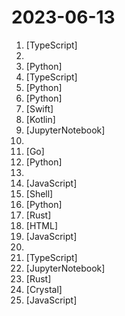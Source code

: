 # 2023-06-13

1. [](https://github.comundefined "Providing a free OpenAI GPT-4 API ! This is a replication project for the typescript version of xtekky/gpt4free") [TypeScript]
2. [](https://github.comundefined "Intel One Mono font repository") 
3. [](https://github.comundefined "Audiocraft is a library for audio processing and generation with deep learning. It features the state-of-the-art EnCodec audio compressor / tokenizer, along with MusicGen, a simple and controllable music generation LM with textual and melodic conditioning.") [Python]
4. [](https://github.comundefined "🎨 一键拥有你自己的 ChatGPT+Midjourney 网页服务 | Own your own ChatGPT+Midjourney web service with one click") [TypeScript]
5. [](https://github.comundefined "🦦 Otter, a multi-modal model based on OpenFlamingo (open-sourced version of DeepMind's Flamingo), trained on MIMIC-IT and showcasing improved instruction-following and in-context learning ability.") [Python]
6. [](https://github.comundefined "A collective list of free APIs") [Python]
7. [](https://github.comundefined "") [Swift]
8. [](https://github.comundefined "A native android app for Lemmy") [Kotlin]
9. [](https://github.comundefined "12 Weeks, 24 Lessons, AI for All!") [JupyterNotebook]
10. [](https://github.comundefined "A GPT-4 AI Tutor Prompt for customizable personalized learning experiences.") 
11. [](https://github.comundefined "High performance, self-hosted, newsletter and mailing list manager with a modern dashboard. Single binary app.") [Go]
12. [](https://github.comundefined "FlagAI (Fast LArge-scale General AI models) is a fast, easy-to-use and extensible toolkit for large-scale model.") [Python]
13. [](https://github.comundefined "A complete computer science study plan to become a software engineer.") 
14. [](https://github.comundefined "A full-stack application that turns any documents into an intelligent chatbot with a sleek UI and easier way to manage your workspaces.") [JavaScript]
15. [](https://github.comundefined "A package build system for Termux.") [Shell]
16. [](https://github.comundefined "Voice data <= 10 mins can also be used to train a good VC model!") [Python]
17. [](https://github.comundefined "🐀 A link aggregator and forum for the fediverse") [Rust]
18. [](https://github.comundefined "A collection of bookmarks for penetration testers, bug bounty hunters, malware developers, reverse engineers and anyone who is just interested in infosec topics.") [HTML]
19. [](https://github.comundefined "Short code snippets for all your development needs") [JavaScript]
20. [](https://github.comundefined "Latest Papers and Datasets on Multimodal Large Language Models") 
21. [](https://github.comundefined "💯 Curated coding interview preparation materials for busy software engineers") [TypeScript]
22. [](https://github.comundefined "Code for Machine Learning for Algorithmic Trading, 2nd edition.") [JupyterNotebook]
23. [](https://github.comundefined "bloop is a fast code search engine written in Rust.") [Rust]
24. [](https://github.comundefined "Invidious is an alternative front-end to YouTube") [Crystal]
25. [](https://github.comundefined "LLM Frontend for Power Users.") [JavaScript]
